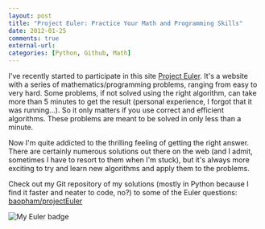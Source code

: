 ```yaml
---
layout: post
title: "Project Euler: Practice Your Math and Programming Skills"
date: 2012-01-25
comments: true
external-url:
categories: [Python, Github, Math]
---
```


I've recently started to participate in this site [Project Euler](http://projecteuler.net/). It's a website with a series of mathematics/programming problems, ranging from easy to very hard. Some problems, if not solved using the right algorithm, can take more than 5 minutes to get the result (personal experience, I forgot that it was running...). So it only matters if you use correct and efficient algorithms. These problems are meant to be solved in only less than a minute.  
<!--more-->
Now I'm quite addicted to the thrilling feeling of getting the right answer. There are certainly numerous solutions out there on the web (and I admit, sometimes I have to resort to them when I'm stuck), but it's always more exciting to try and learn new algorithms and apply them to the problems.  

Check out my Git repository of my solutions (mostly in Python because I find it faster and neater to code, no?) to some of the Euler questions: [baopham/projectEuler](https://github.com/baopham/projectEuler)

![My Euler badge](http://projecteuler.net/profile/baopham.png)
